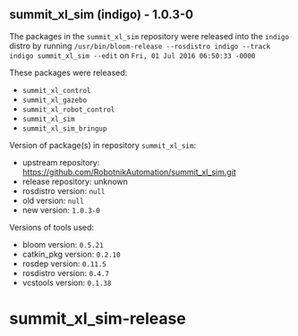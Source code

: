 ## summit_xl_sim (indigo) - 1.0.3-0

The packages in the `summit_xl_sim` repository were released into the `indigo` distro by running `/usr/bin/bloom-release --rosdistro indigo --track indigo summit_xl_sim --edit` on `Fri, 01 Jul 2016 06:50:33 -0000`

These packages were released:
- `summit_xl_control`
- `summit_xl_gazebo`
- `summit_xl_robot_control`
- `summit_xl_sim`
- `summit_xl_sim_bringup`

Version of package(s) in repository `summit_xl_sim`:

- upstream repository: https://github.com/RobotnikAutomation/summit_xl_sim.git
- release repository: unknown
- rosdistro version: `null`
- old version: `null`
- new version: `1.0.3-0`

Versions of tools used:

- bloom version: `0.5.21`
- catkin_pkg version: `0.2.10`
- rosdep version: `0.11.5`
- rosdistro version: `0.4.7`
- vcstools version: `0.1.38`


# summit_xl_sim-release